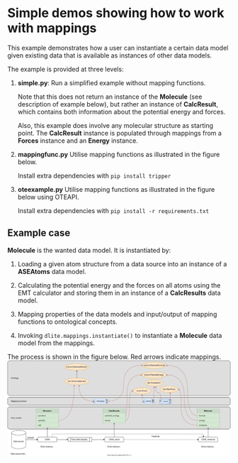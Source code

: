 Simple demos showing how to work with mappings
==============================================
This example demonstrates how a user can instantiate a certain data
model given existing data that is available as instances of other data
models.

The example is provided at three levels:

1. **simple.py**: Run a simplified example without mapping functions.

   Note that this does not return an instance of the **Molecule** (see
   description of example below), but rather an instance of **CalcResult**,
   which contains both information about the potential energy and forces.

   Also, this example does involve any molecular structure as starting point.
   The **CalcResult** instance is populated through mappings from a
   **Forces** instance and an **Energy** instance.

2. **mappingfunc.py** Utilise mapping functions as illustrated in the figure below.

   Install extra dependencies with `pip install tripper`

3. **oteexample.py** Utilise mapping functions as illustrated in the figure below
   using OTEAPI.

   Install extra dependencies with `pip install -r requirements.txt`



Example case
------------
**Molecule** is the wanted data model.  It is instantiated by:

1. Loading a given atom structure from a data source into an instance
   of a **ASEAtoms** data model.

2. Calculating the potential energy and the forces on all atoms using
   the EMT calculator and storing them in an instance of a
   **CalcResults** data model.

3. Mapping properties of the data models and input/output of mapping
   functions to ontological concepts.

4. Invoking `dlite.mappings.instantiate()` to instantiate a
   **Molecule** data model from the mappings.

The process is shown in the figure below.  Red arrows indicate mappings.
![mappingdemo](mappingdemo.svg)
